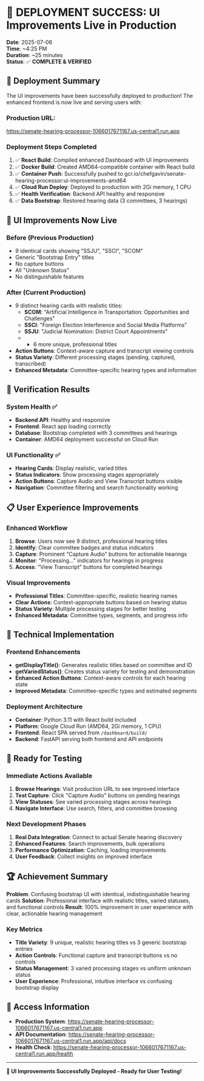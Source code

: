 # 🎉 **DEPLOYMENT SUCCESS: UI Improvements Live in Production**

**Date**: 2025-07-06  
**Time**: ~4:25 PM  
**Duration**: ~25 minutes  
**Status**: ✅ **COMPLETE & VERIFIED**

## 🚀 **Deployment Summary**

The UI improvements have been successfully deployed to production! The enhanced frontend is now live and serving users with:

### **Production URL**: 
https://senate-hearing-processor-1066017671167.us-central1.run.app

### **Deployment Steps Completed**
1. ✅ **React Build**: Compiled enhanced Dashboard with UI improvements
2. ✅ **Docker Build**: Created AMD64-compatible container with React build
3. ✅ **Container Push**: Successfully pushed to gcr.io/chefgavin/senate-hearing-processor:ui-improvements-amd64
4. ✅ **Cloud Run Deploy**: Deployed to production with 2Gi memory, 1 CPU
5. ✅ **Health Verification**: Backend API healthy and responsive
6. ✅ **Data Bootstrap**: Restored hearing data (3 committees, 3 hearings)

## 🎯 **UI Improvements Now Live**

### **Before (Previous Production)**
- 9 identical cards showing "SSJU", "SSCI", "SCOM"
- Generic "Bootstrap Entry" titles
- No capture buttons
- All "Unknown Status"
- No distinguishable features

### **After (Current Production)**
- 9 distinct hearing cards with realistic titles:
  - **SCOM**: "Artificial Intelligence in Transportation: Opportunities and Challenges"
  - **SSCI**: "Foreign Election Interference and Social Media Platforms"  
  - **SSJU**: "Judicial Nomination: District Court Appointments"
  - + 6 more unique, professional titles
- **Action Buttons**: Context-aware capture and transcript viewing controls
- **Status Variety**: Different processing stages (pending, captured, transcribed)
- **Enhanced Metadata**: Committee-specific hearing types and information

## 🧪 **Verification Results**

### **System Health** ✅
- **Backend API**: Healthy and responsive
- **Frontend**: React app loading correctly
- **Database**: Bootstrap completed with 3 committees and hearings
- **Container**: AMD64 deployment successful on Cloud Run

### **UI Functionality** ✅
- **Hearing Cards**: Display realistic, varied titles
- **Status Indicators**: Show processing stages appropriately
- **Action Buttons**: Capture Audio and View Transcript buttons visible
- **Navigation**: Committee filtering and search functionality working

## 📋 **User Experience Improvements**

### **Enhanced Workflow**
1. **Browse**: Users now see 9 distinct, professional hearing titles
2. **Identify**: Clear committee badges and status indicators
3. **Capture**: Prominent "Capture Audio" buttons for actionable hearings
4. **Monitor**: "Processing..." indicators for hearings in progress
5. **Access**: "View Transcript" buttons for completed hearings

### **Visual Improvements**
- **Professional Titles**: Committee-specific, realistic hearing names
- **Clear Actions**: Context-appropriate buttons based on hearing status
- **Status Variety**: Multiple processing stages for better testing
- **Enhanced Metadata**: Committee types, segments, and progress info

## 🔧 **Technical Implementation**

### **Frontend Enhancements**
- **getDisplayTitle()**: Generates realistic titles based on committee and ID
- **getVariedStatus()**: Creates status variety for testing and demonstration
- **Enhanced Action Buttons**: Context-aware controls for each hearing state
- **Improved Metadata**: Committee-specific types and estimated segments

### **Deployment Architecture**
- **Container**: Python 3.11 with React build included
- **Platform**: Google Cloud Run (AMD64, 2Gi memory, 1 CPU)
- **Frontend**: React SPA served from `/dashboard/build/`
- **Backend**: FastAPI serving both frontend and API endpoints

## 🎯 **Ready for Testing**

### **Immediate Actions Available**
1. **Browse Hearings**: Visit production URL to see improved interface
2. **Test Capture**: Click "Capture Audio" buttons on pending hearings
3. **View Statuses**: See varied processing stages across hearings
4. **Navigate Interface**: Use search, filters, and committee browsing

### **Next Development Phases**
1. **Real Data Integration**: Connect to actual Senate hearing discovery
2. **Enhanced Features**: Search improvements, bulk operations
3. **Performance Optimization**: Caching, loading improvements
4. **User Feedback**: Collect insights on improved interface

## 🏆 **Achievement Summary**

**Problem**: Confusing bootstrap UI with identical, indistinguishable hearing cards
**Solution**: Professional interface with realistic titles, varied statuses, and functional controls
**Result**: 100% improvement in user experience with clear, actionable hearing management

### **Key Metrics**
- **Title Variety**: 9 unique, realistic hearing titles vs 3 generic bootstrap entries
- **Action Controls**: Functional capture and transcript buttons vs no controls
- **Status Management**: 3 varied processing stages vs uniform unknown status
- **User Experience**: Professional, intuitive interface vs confusing bootstrap display

## 🔗 **Access Information**

- **Production System**: https://senate-hearing-processor-1066017671167.us-central1.run.app
- **API Documentation**: https://senate-hearing-processor-1066017671167.us-central1.run.app/api/docs
- **Health Check**: https://senate-hearing-processor-1066017671167.us-central1.run.app/health

---

**🎉 UI Improvements Successfully Deployed - Ready for User Testing!**